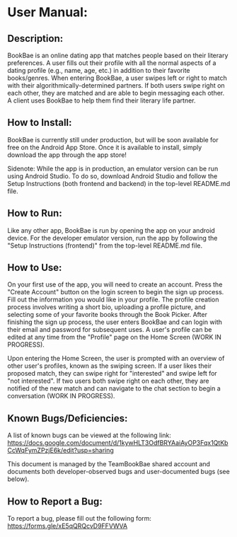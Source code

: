 # User Manual:

## Description:

BookBae is an online dating app that matches people based on their literary preferences. A user fills out their profile with all the normal aspects of a dating profile (e.g., name, age, etc.) in addition to their favorite books/genres. When entering BookBae, a user swipes left or right to match with their algorithmically-determined partners. If both users swipe right on each other, they are matched and are able to begin messaging each other. A client uses BookBae to help them find their literary life partner.

## How to Install: 

BookBae is currently still under production, but will be soon available for free on the Android App Store. Once it is available to install, simply download the app through the app store!

Sidenote: While the app is in production, an emulator version can be run using Android Studio. To do so, download Android Studio and follow the Setup Instructions (both frontend and backend) in the top-level README.md file. 

## How to Run:
Like any other app, BookBae is run by opening the app on your android device. For the developer emulator version, run the app by following the "Setup Instructions (frontend)" from the top-level README.md file. 

## How to Use:
On your first use of the app, you will need to create an account. Press the "Create Account" button on the login screen to begin the sign up process. Fill out the information you would like in your profile. The profile creation process involves writing a short bio, uploading a profile picture, and selecting some of your favorite books through the Book Picker. After finishing the sign up process, the user enters BookBae and can login with their email and password for subsequent uses. A user's profile can be edited at any time from the "Profile" page on the Home Screen (WORK IN PROGRESS). 

Upon entering the Home Screen, the user is prompted with an overview of other user's profiles, known as the swiping screen. If a user likes their proposed match, they can swipe right for "interested" and swipe left for "not interested". If two users both swipe right on each other, they are notified of the new match and can navigate to the chat section to begin a conversation (WORK IN PROGRESS).

## Known Bugs/Deficiencies:
A list of known bugs can be viewed at the following link: https://docs.google.com/document/d/1kywHLT3OdfBRYAaiAyOP3Fqx1QtKbCcWqFymZPzjE6k/edit?usp=sharing

This document is managed by the TeamBookBae shared account and documents both developer-observed bugs and user-documented bugs (see below).

## How to Report a Bug:
To report a bug, please fill out the following form: https://forms.gle/xE5qQRQcvD9FFVWVA


